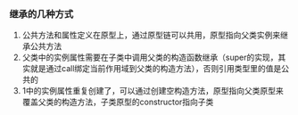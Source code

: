 ### 继承的几种方式
1. 公共方法和属性定义在原型上，通过原型链可以共用，原型指向父类实例来继承公共方法
2. 父类中的实例属性需要在子类中调用父类的构造函数继承（super的实现，其实就是通过call绑定当前作用域到父类的构造方法），否则引用类型里的值是公共的
3. 1中的实例属性重复创建了，可以通过创建空构造方法，原型指向父类原型来覆盖父类的构造方法，子类原型的constructor指向子类